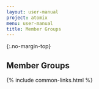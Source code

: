 ```yaml
---
layout: user-manual
project: atomix
menu: user-manual
title: Member Groups
---
```


{:.no-margin-top}
## Member Groups

{% include common-links.html %}

